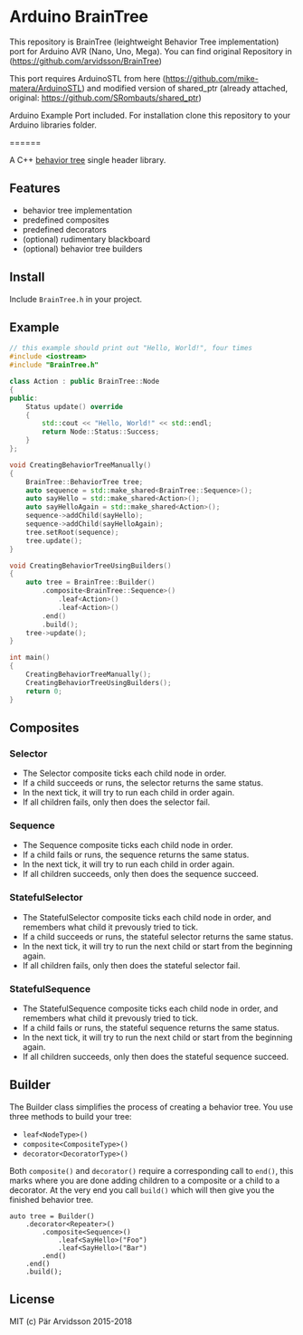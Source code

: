 Arduino BrainTree
======

This repository is BrainTree (leightweight Behavior Tree implementation) 
port for Arduino AVR (Nano, Uno, Mega). You can find original Repository in
(https://github.com/arvidsson/BrainTree)

This port requires ArduinoSTL from here (https://github.com/mike-matera/ArduinoSTL)
and modified version of shared_ptr (already attached, original: https://github.com/SRombauts/shared_ptr)

Arduino Example Port included. For installation clone this repository to 
your Arduino libraries folder.

======

A C++ [behavior tree](http://gamasutra.com/blogs/ChrisSimpson/20140717/221339/Behavior_trees_for_AI_How_they_work.php) single header library.

Features
--------

* behavior tree implementation
* predefined composites
* predefined decorators
* (optional) rudimentary blackboard
* (optional) behavior tree builders

Install
-------

Include ```BrainTree.h``` in your project.

Example
-------

```c++
// this example should print out "Hello, World!", four times
#include <iostream>
#include "BrainTree.h"

class Action : public BrainTree::Node
{
public:
    Status update() override
    {
        std::cout << "Hello, World!" << std::endl;
        return Node::Status::Success;
    }
};

void CreatingBehaviorTreeManually()
{
    BrainTree::BehaviorTree tree;
    auto sequence = std::make_shared<BrainTree::Sequence>();
    auto sayHello = std::make_shared<Action>();
    auto sayHelloAgain = std::make_shared<Action>();
    sequence->addChild(sayHello);
    sequence->addChild(sayHelloAgain);
    tree.setRoot(sequence);
    tree.update();
}

void CreatingBehaviorTreeUsingBuilders()
{
    auto tree = BrainTree::Builder()
        .composite<BrainTree::Sequence>()
            .leaf<Action>()
            .leaf<Action>()
        .end()
        .build();
    tree->update();
}

int main()
{
    CreatingBehaviorTreeManually();
    CreatingBehaviorTreeUsingBuilders();
    return 0;
}
```

Composites
----------

### Selector

* The Selector composite ticks each child node in order.
* If a child succeeds or runs, the selector returns the same status.
* In the next tick, it will try to run each child in order again.
* If all children fails, only then does the selector fail.

### Sequence

* The Sequence composite ticks each child node in order.
* If a child fails or runs, the sequence returns the same status.
* In the next tick, it will try to run each child in order again.
* If all children succeeds, only then does the sequence succeed.

### StatefulSelector

* The StatefulSelector composite ticks each child node in order, and remembers what child it prevously tried to tick.
* If a child succeeds or runs, the stateful selector returns the same status.
* In the next tick, it will try to run the next child or start from the beginning again.
* If all children fails, only then does the stateful selector fail.

### StatefulSequence

* The StatefulSequence composite ticks each child node in order, and remembers what child it prevously tried to tick.
* If a child fails or runs, the stateful sequence returns the same status.
* In the next tick, it will try to run the next child or start from the beginning again.
* If all children succeeds, only then does the stateful sequence succeed.

Builder
-------

The Builder class simplifies the process of creating a behavior tree. You use three methods to build your tree:

* `leaf<NodeType>()`
* `composite<CompositeType>()`
* `decorator<DecoratorType>()`

Both `composite()` and `decorator()` require a corresponding call to `end()`, this marks where you are done adding children to a composite or a child to a decorator. At the very end you call `build()` which will then give you the finished behavior tree.

```
auto tree = Builder()
    .decorator<Repeater>()
        .composite<Sequence>()
            .leaf<SayHello>("Foo")
            .leaf<SayHello>("Bar")
        .end()
    .end()
    .build();
```

License
-------
MIT (c) Pär Arvidsson 2015-2018
